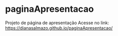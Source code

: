 # paginaApresentacao
Projeto de página de apresentação
Acesse no link: https://dianasalmazo.github.io/paginaApresentacao/
